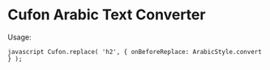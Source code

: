 Cufon Arabic Text Converter
===========================

Usage:

`javascript
Cufon.replace( 'h2', { onBeforeReplace: ArabicStyle.convert } );
`